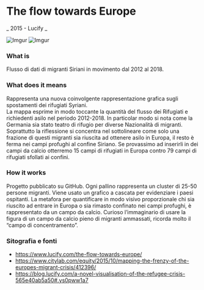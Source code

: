 # The flow towards Europe  
_ 2015 - Lucify _  
  
![Imgur](https://i.imgur.com/t7IkzjJ.png) ![Imgur](https://i.imgur.com/wLm4A3X.png)  

### What is  
Flusso di dati di migranti Siriani in movimento dal 2012 al 2018.

### What does it means  
Rappresenta una nuova coinvolgente rappresentazione grafica sugli spostamenti dei rifugiati Syriani.  
La mappa esprime in modo toccante la quantità del flusso dei Rifugiati e richiedenti asilo nel periodo 2012-2018. 
In particolar modo si nota come la Germania sia stato teatro di rifugio per diverse Nazionalità di migranti.
Soprattutto la riflessione si concentra nel sottolineare come solo una frazione di questi migranti sia riuscita ad 
ottenere asilo in Europa, il resto è ferma nei campi profughi al confine Siriano. Se provassimo ad inserirli in dei 
campi da calcio otterremo 15 campi di rifugiati in Europa contro 79 campi di rifugiati sfollati ai confini.  

### How it works  
Progetto pubblicato su GitHub.
Ogni pallino rappresenta un cluster di 25-50 persone migranti. Viene usato un grafico a cascata per evidenziare i paesi ospitanti.
La metafora per quantificare in modo visivo proporzionale chi sia riuscito ad entrare in Europa o sia rimasto confinato nei campi
profughi, è rappresentato da un campo da calcio.
Curioso l’immaginario di usare la figura di un campo da calcio pieno di migranti ammassati, ricorda molto il “campo di concentramento”.  



  
### Sitografia e fonti  
* https://www.lucify.com/the-flow-towards-europe/  
* https://www.citylab.com/equity/2015/10/mapping-the-frenzy-of-the-europes-migrant-crisis/412396/  
* https://blog.lucify.com/a-novel-visualisation-of-the-refugee-crisis-565e40ab5a50#.ys0pww1a7 
